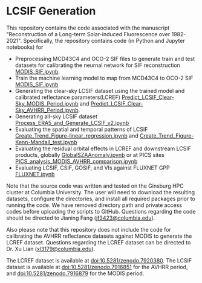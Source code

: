 # LCSIF Generation
This repository contains the code associated with the manuscript "Reconstruction of a Long-term Solar-induced Fluorescence over 1982-2021". Specifically, the repository contains code (in Python and Jupyter notebooks) for
- Preprocessing MCD43C4 and OCO-2 SIF files to generate train and test datasets for calibrating the neurnal network for SIF reconstruction [MODIS_SIF.ipynb](https://github.com/JianingFang/longterm_continous_sif/blob/main/FLUXNET.ipynb).
- Train the machine learning model to map from MCD43C4 to OCO-2 SIF [MODIS_SIF.ipynb](https://github.com/JianingFang/longterm_continous_sif/blob/main/FLUXNET.ipynb)
- Generating the clear-sky LCSIF dataset using the trained model and calibrated reflectance parameters(LCREF) [Predict_LCSIF_Clear-Sky_MODIS_Period.ipynb](https://github.com/JianingFang/longterm_continous_sif/blob/main/Predict_LCSIF_Clear-Sky_MODIS_Period.ipynb) and [Predict_LCSIF_Clear-Sky_AVHRR_Period.ipynb](https://github.com/JianingFang/longterm_continous_sif/blob/main/Predict_LCSIF_Clear-Sky_AVHRR_Period.ipynb).
- Generating all-sky LCSIF dataset [Process_ERA5_and_Generate_LCSIF_v2.ipynb](https://github.com/JianingFang/longterm_continous_sif/blob/main/Process_ERA5_and_Generate_LCSIF_v2.ipynb)
- Evaluating the spatial and temporal patterns of LCSIF [Create_Trend_Figure-linear_regression.ipynb](https://github.com/JianingFang/longterm_continous_sif/blob/main/Create_Trend_Figure-linear_regression.ipynb) and [Create_Trend_Figure-Kenn-Mandall_test.ipynb](https://github.com/JianingFang/longterm_continous_sif/blob/main/Create_Trend_Figure-Kenn-Mandall_test.ipynb)
- Evaluating the residual orbital effects in LCREF and downstream LCSIF products, globally [GlobalSZAAnomaly.ipynb](https://github.com/JianingFang/longterm_continous_sif/blob/main/GlobalSZAAnomaly.ipynb) or at PICS sites [PICS_analysis_MODIS_AVHRR_comparison.ipynb](https://github.com/JianingFang/longterm_continous_sif/blob/main/PICS_analysis_MODIS_AVHRR_comparison.ipynb)
- Evaluating LCSIF, CSIF, GOSIF, and VIs against FLUXNET GPP [FLUXNET.ipynb](https://github.com/JianingFang/longterm_continous_sif/blob/main/FLUXNET.ipynb)

Note that the source code was written and tested on the Ginsburg HPC cluster at Columbia University. The user will need to download the resulting datasets, configure the directories, and install all required packages prior to running the code. We have removed directory path and private access codes before uploading the scripts to GitHub. Questions regarding the code should be directed to Jianing Fang (jf3423@columbia.edu).

Also please note that this repository does not include the code for calibrating the AVHRR reflectance datasets against MODIS to generate the LCREF dataset. Questions regarding the LCREF dataset can be directed to Dr. Xu Lian (xl3179@columbia.edu).

The LCREF dataset is available at [doi:10.5281/zenodo.7920380](https://doi.org/10.5281/zenodo.7920380).
The LCSIF dataset is available at [doi:10.5281/zenodo.7916851](https://doi.org/10.5281/zenodo.7916851) for the AVHRR period, and [doi:10.5281/zenodo.7916879](https://doi.org/10.5281/zenodo.7916879) for the MODIS period.


